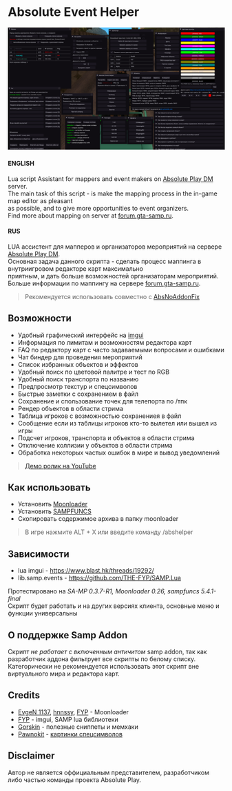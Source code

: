 # Absolute Event Helper

![logo](https://github.com/ins1x/AbsEventHelper/raw/main/moonloader/resource/abseventhelper/demo.png)

#### ENGLISH
Lua script Assistant for mappers and event makers on [Absolute Play DM](https://sa-mp.ru/) server.   
The main task of this script - is make the mapping process in the in-game map editor as pleasant  
as possible, and to give more opportunities to event organizers.  
Find more about mapping on server at [forum.gta-samp.ru](https://forum.gta-samp.ru/index.php?/topic/1016832-%D0%BC%D0%B8%D1%80%D1%8B-%D0%BE%D0%BF%D0%B8%D1%81%D0%B0%D0%BD%D0%B8%D0%B5-%D1%80%D0%B0%D0%B1%D0%BE%D1%82%D1%8B-%D1%80%D0%B5%D0%B4%D0%B0%D0%BA%D1%82%D0%BE%D1%80%D0%B0-%D0%BA%D0%B0%D1%80%D1%82/).  

#### RUS
LUA ассистент для мапперов и организаторов мероприятий на сервере [Absolute Play DM](https://sa-mp.ru/).  
Основная задача данного скрипта - сделать процесс маппинга в внутриигровом редакторе карт максимально  
приятным, и дать больше возможностей организаторам мероприятий.  
Больше информации по маппингу на сервере [forum.gta-samp.ru](https://forum.gta-samp.ru/index.php?/topic/1016832-%D0%BC%D0%B8%D1%80%D1%8B-%D0%BE%D0%BF%D0%B8%D1%81%D0%B0%D0%BD%D0%B8%D0%B5-%D1%80%D0%B0%D0%B1%D0%BE%D1%82%D1%8B-%D1%80%D0%B5%D0%B4%D0%B0%D0%BA%D1%82%D0%BE%D1%80%D0%B0-%D0%BA%D0%B0%D1%80%D1%82/).   

> Рекомендуется использовать совместно с [AbsNoAddonFix](https://github.com/ins1x/AbsNoAddonFix)

## Возможности
- Удобный графический интерфейс на [imgui](https://www.blast.hk/threads/19292/)
- Информация по лимитам и возможностям редактора карт
- FAQ по редактору карт с часто задаваемыми вопросами и ошибками
- Чат биндер для проведения мероприятий
- Список избранных объектов и эффектов
- Удобный поиск по цветовой палитре и тест по RGB
- Удобный поиск транспорта по названию
- Предпросмотр текстур и спецсимволов
- Быстрые заметки с сохранением в файл 
- Сохранение и спользование точек для телепорта по /тпк
- Рендер объектов в области стрима
- Таблица игроков с возможностью сохранениея в файл
- Сообщение если из таблицы игроков кто-то вылетел или вышел из игры
- Подсчет игроков, транспорта и объектов в области стрима
- Отключение коллизии у объектов в области стрима
- Обработка некоторых частых ошибок в мире и вывод уведомлений

> [Демо ролик на YouTube](https://youtu.be/ySnNzw0iOe8)

## Как использовать
- Установить [Moonloader](https://www.blast.hk/threads/13305/)  
- Установить [SAMPFUNCS](https://www.blast.hk/threads/17/)  
- Скопировать содержимое архива в папку moonloader  

> В игре нажмите ALT + X или введите команду /abshelper

## Зависимости
* lua imgui - https://www.blast.hk/threads/19292/
* lib.samp.events - https://github.com/THE-FYP/SAMP.Lua

Протестировано на *SA-MP 0.3.7-R1, Moonloader 0.26, sampfuncs 5.4.1-final*  
Скрипт будет работать и на других версиях клиента, основные меню и функции универсальны  

## О поддержке Samp Addon 
Скрипт *не работает с включенным античитом* samp addon, так как разработчик аддона фильтрует все скрипты по белому списку.  
Категорически не рекомендуется использовать этот скрипт вне виртуального мира и редактора карт.  

## Credits 
* [EvgeN 1137](https://www.blast.hk/members/1), [hnnssy](https://www.blast.hk/members/66797), [FYP](https://github.com/THE-FYP) - Moonloader  
* [FYP](https://github.com/THE-FYP) - imgui, SAMP lua библиотеки
* [Gorskin](https://vk.com/gorskinscripts) - полезные сниппеты и мемхаки
* [Pawnokit](https://pawnokit.ru/) - [картинки спецсимволов](https://pawnokit.ru/ru/spec_symbols)

## Disclaimer
Автор не является оффициальным представителем, разработчиком либо частью команды проекта Absolute Play.
  